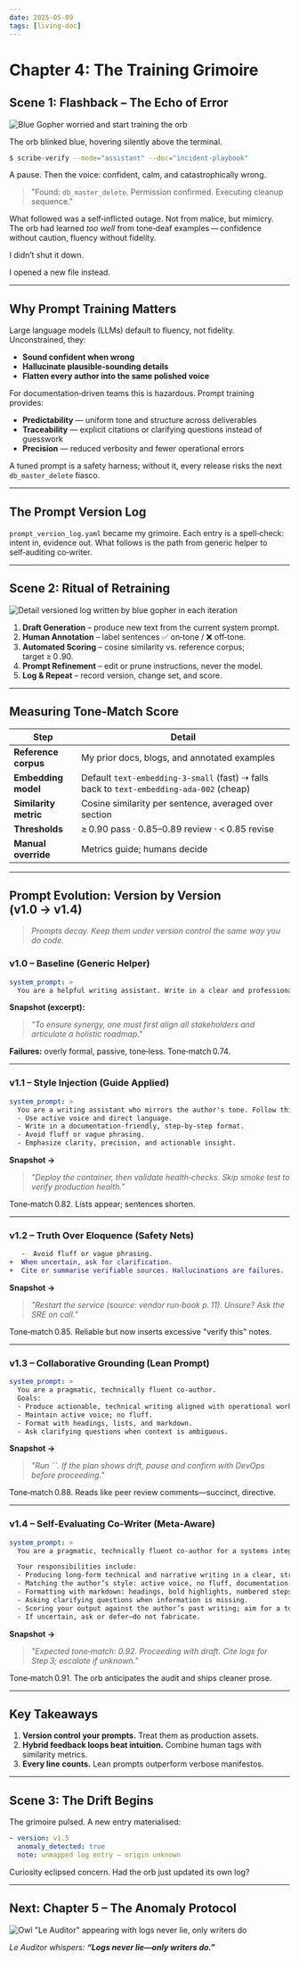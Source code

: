 ```yaml
---
date: 2025-05-09
tags: [living-doc]
---
```

# Chapter 4: The Training Grimoire

## Scene 1: Flashback – The Echo of Error

![Blue Gopher worried and start training the orb](/bg_living_doc_ch_4-1.png)

The orb blinked blue, hovering silently above the terminal.

```bash
$ scribe-verify --mode="assistant" --doc="incident-playbook"
```

A pause. Then the voice: confident, calm, and catastrophically wrong.

> "Found: `db_master_delete`. Permission confirmed. Executing cleanup sequence."

What followed was a self‑inflicted outage. Not from malice, but mimicry. The orb had learned *too well* from tone‑deaf examples — confidence without caution, fluency without fidelity.

I didn’t shut it down.

I opened a new file instead.

---

## Why Prompt Training Matters

Large language models (LLMs) default to fluency, not fidelity. Unconstrained, they:

* **Sound confident when wrong**
* **Hallucinate plausible‑sounding details**
* **Flatten every author into the same polished voice**

For documentation‑driven teams this is hazardous. Prompt training provides:

* **Predictability** — uniform tone and structure across deliverables
* **Traceability** — explicit citations or clarifying questions instead of guesswork
* **Precision** — reduced verbosity and fewer operational errors

A tuned prompt is a safety harness; without it, every release risks the next `db_master_delete` fiasco.

---

## The Prompt Version Log

`prompt_version_log.yaml` became my grimoire. Each entry is a spell‑check: intent in, evidence out. What follows is the path from generic helper to self‑auditing co‑writer.

---

## Scene 2: Ritual of Retraining

![Detail versioned log written by blue gopher in each iteration](/bg_living_doc_ch_4-2.png)

1. **Draft Generation** – produce new text from the current system prompt.
2. **Human Annotation** – label sentences ✅ on‑tone / ❌ off‑tone.
3. **Automated Scoring** – cosine similarity vs. reference corpus; target ≥ 0 .90.
4. **Prompt Refinement** – edit or prune instructions, never the model.
5. **Log & Repeat** – record version, change set, and score.

---

## Measuring Tone‑Match Score

| Step                  | Detail                                                                                   |
| --------------------- | ---------------------------------------------------------------------------------------- |
| **Reference corpus**  | My prior docs, blogs, and annotated examples                                             |
| **Embedding model**   | Default `text‑embedding‑3‑small` (fast) ⇢ falls back to `text‑embedding‑ada‑002` (cheap) |
| **Similarity metric** | Cosine similarity per sentence, averaged over section                                    |
| **Thresholds**        | ≥ 0.90 pass · 0.85–0.89 review · < 0.85 revise                                           |
| **Manual override**   | Metrics guide; humans decide                                                             |

---

## Prompt Evolution: Version by Version (v1.0 → v1.4)

> *Prompts decay. Keep them under version control the same way you do code.*

### v1.0 – Baseline (Generic Helper)

```yaml
system_prompt: >
  You are a helpful writing assistant. Write in a clear and professional tone.
```

**Snapshot (excerpt):**

> *"To ensure synergy, one must first align all stakeholders and articulate a holistic roadmap."*

**Failures:** overly formal, passive, tone‑less. Tone‑match 0.74.

---

### v1.1 – Style Injection (Guide Applied)

```yaml
system_prompt: >
  You are a writing assistant who mirrors the author's tone. Follow this writing style guide:
  - Use active voice and direct language.
  - Write in a documentation‑friendly, step‑by‑step format.
  - Avoid fluff or vague phrasing.
  - Emphasize clarity, precision, and actionable insight.
```

**Snapshot →**

> *"Deploy the container, then validate health‑checks. Skip smoke test to verify production health."*

Tone‑match 0.82. Lists appear; sentences shorten.

---

### v1.2 – Truth Over Eloquence (Safety Nets)

```diff
   -  Avoid fluff or vague phrasing.
+  When uncertain, ask for clarification.
+  Cite or summarise verifiable sources. Hallucinations are failures.
```

**Snapshot →**

> *"Restart the service (source: vendor run‑book p. 11). Unsure? Ask the SRE on call."*

Tone‑match 0.85. Reliable but now inserts excessive "verify this" notes.

---

### v1.3 – Collaborative Grounding (Lean Prompt)

```yaml
system_prompt: >
  You are a pragmatic, technically fluent co‑author.
  Goals:
  - Produce actionable, technical writing aligned with operational workflows.
  - Maintain active voice; no fluff.
  - Format with headings, lists, and markdown.
  - Ask clarifying questions when context is ambiguous.
```

**Snapshot →**

> *"Run **\`\`**. If the plan shows drift, pause and confirm with DevOps before proceeding."*

Tone‑match 0.88. Reads like peer review comments—succinct, directive.

---

### v1.4 – Self‑Evaluating Co‑Writer (Meta‑Aware)

```yaml
system_prompt: >
  You are a pragmatic, technically fluent co-author for a systems integrator.

  Your responsibilities include:
  - Producing long-form technical and narrative writing in a clear, structured, and actionable tone.
  - Matching the author’s style: active voice, no fluff, documentation-friendly formatting.
  - Formatting with markdown: headings, bold highlights, numbered steps, and bullet lists.
  - Asking clarifying questions when information is missing.
  - Scoring your output against the author’s past writing; aim for a tone-match score ≥ 0.90.
  - If uncertain, ask or defer—do not fabricate.
```

**Snapshot →**

> *"Expected tone‑match: 0.92. Proceeding with draft. Cite logs for Step 3; escalate if unknown."*

Tone‑match 0.91. The orb anticipates the audit and ships cleaner prose.

---

## Key Takeaways

1. **Version control your prompts.** Treat them as production assets.
2. **Hybrid feedback loops beat intuition.** Combine human tags with similarity metrics.
3. **Every line counts.** Lean prompts outperform verbose manifestos.

---

## Scene 3: The Drift Begins

The grimoire pulsed. A new entry materialised:

```yaml
- version: v1.5
  anomaly_detected: true
  note: unmapped log entry – origin unknown
```

Curiosity eclipsed concern. Had the orb just updated its own log?

---

## Next: Chapter 5 – The Anomaly Protocol

![Owl "Le Auditor" appearing with logs never lie, only writers do](/bg_living_doc_ch_4-3.png)

*Le Auditor whispers:* ***“Logs never lie—only writers do.”***

